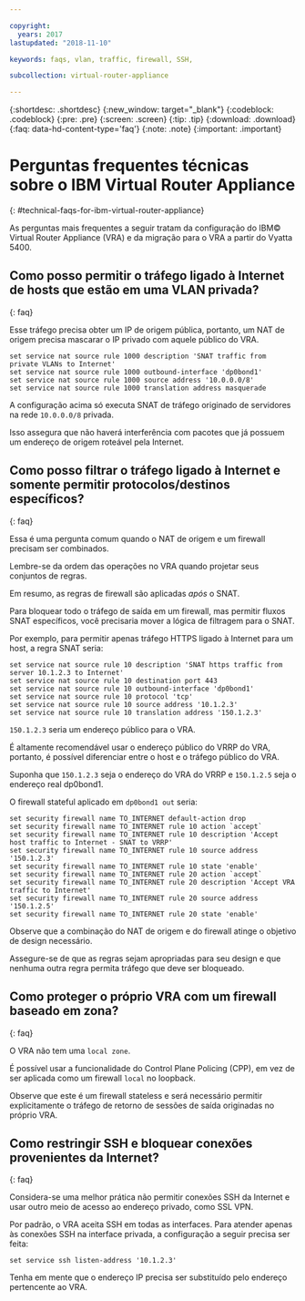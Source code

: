 ```yaml
---

copyright:
  years: 2017
lastupdated: "2018-11-10"

keywords: faqs, vlan, traffic, firewall, SSH,

subcollection: virtual-router-appliance

---
```


{:shortdesc: .shortdesc}
{:new_window: target="_blank"}
{:codeblock: .codeblock}
{:pre: .pre}
{:screen: .screen}
{:tip: .tip}
{:download: .download}
{:faq: data-hd-content-type='faq'}
{:note: .note}
{:important: .important}

# Perguntas frequentes técnicas sobre o IBM Virtual Router Appliance
{: #technical-faqs-for-ibm-virtual-router-appliance}

As perguntas mais frequentes a seguir tratam da configuração do IBM© Virtual Router Appliance (VRA) e da migração para o VRA a partir do Vyatta 5400.

## Como posso permitir o tráfego ligado à Internet de hosts que estão em uma VLAN privada?
{: faq}

Esse tráfego precisa obter um IP de origem pública, portanto, um NAT de origem precisa mascarar o IP privado com aquele público do VRA.

```
set service nat source rule 1000 description 'SNAT traffic from private VLANs to Internet'
set service nat source rule 1000 outbound-interface 'dp0bond1'
set service nat source rule 1000 source address '10.0.0.0/8'
set service nat source rule 1000 translation address masquerade
```

A configuração acima só executa SNAT de tráfego originado de servidores na rede `10.0.0.0/8` privada.

Isso assegura que não haverá interferência com pacotes que já possuem um endereço de origem roteável pela Internet.

## Como posso filtrar o tráfego ligado à Internet e somente permitir protocolos/destinos específicos?
{: faq}

Essa é uma pergunta comum quando o NAT de origem e um firewall precisam ser combinados.

Lembre-se da ordem das operações no VRA quando projetar seus conjuntos de regras.

Em resumo, as regras de firewall são aplicadas *após* o SNAT.

Para bloquear todo o tráfego de saída em um firewall, mas permitir fluxos SNAT específicos, você precisaria mover a lógica de filtragem para o SNAT.

Por exemplo, para permitir apenas tráfego HTTPS ligado à Internet para um host, a regra SNAT seria:

```
set service nat source rule 10 description 'SNAT https traffic from server 10.1.2.3 to Internet'
set service nat source rule 10 destination port 443
set service nat source rule 10 outbound-interface 'dp0bond1'
set service nat source rule 10 protocol 'tcp'
set service nat source rule 10 source address '10.1.2.3'
set service nat source rule 10 translation address '150.1.2.3'
```

`150.1.2.3` seria um endereço público para o VRA.

É altamente recomendável usar o endereço público do VRRP do VRA, portanto, é possível diferenciar entre o host e o tráfego público do VRA.

Suponha que `150.1.2.3` seja o endereço do VRA do VRRP e `150.1.2.5` seja o endereço real dp0bond1.

O firewall stateful aplicado em `dp0bond1 out` seria:

```
set security firewall name TO_INTERNET default-action drop
set security firewall name TO_INTERNET rule 10 action `accept`
set security firewall name TO_INTERNET rule 10 description 'Accept host traffic to Internet - SNAT to VRRP'
set security firewall name TO_INTERNET rule 10 source address '150.1.2.3'
set security firewall name TO_INTERNET rule 10 state 'enable'
set security firewall name TO_INTERNET rule 20 action `accept`
set security firewall name TO_INTERNET rule 20 description 'Accept VRA traffic to Internet'
set security firewall name TO_INTERNET rule 20 source address '150.1.2.5'
set security firewall name TO_INTERNET rule 20 state 'enable'
```

Observe que a combinação do NAT de origem e do firewall atinge o objetivo de design necessário.

Assegure-se de que as regras sejam apropriadas para seu design e que nenhuma outra regra permita tráfego que deve ser bloqueado.

## Como proteger o próprio VRA com um firewall baseado em zona?
{: faq}

O VRA não tem uma `local zone`.

É possível usar a funcionalidade do Control Plane Policing (CPP), em vez de ser aplicada como um firewall `local` no loopback.

Observe que este é um firewall stateless e será necessário permitir explicitamente o tráfego de retorno de sessões de saída originadas no próprio VRA.

## Como restringir SSH e bloquear conexões provenientes da Internet?
{: faq}

Considera-se uma melhor prática não permitir conexões SSH da Internet e usar outro meio de acesso ao endereço privado, como SSL VPN.

Por padrão, o VRA aceita SSH em todas as interfaces.
Para atender apenas às conexões SSH na interface privada, a configuração a seguir precisa ser feita:

```
set service ssh listen-address '10.1.2.3'
```

Tenha em mente que o endereço IP precisa ser substituído pelo endereço pertencente ao VRA.
